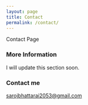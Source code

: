 ```yaml
---
layout: page
title: Contact
permalink: /contact/
---
```


Contact Page

### More Information

I will update this section soon.

### Contact me

[sarojbhattarai2053@gmail.com](mailto:3sarojbhattarai@gmail.com)
